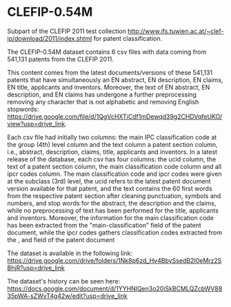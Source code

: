 # CLEFIP-0.54M
Subpart of the CLEFIP 2011 test collection http://www.ifs.tuwien.ac.at/~clef-ip/download/2011/index.shtml for patent classification.

The CLEFIP-0.54M dataset contains 6 csv files with data coming from 541,131 patents from the CLEFIP 2011. 

This content comes from the latest documents/versions of these 541,131 patents that have simultaneously an EN abstract, EN description, EN claims, EN title, applicants and inventors. Moreover, the text of EN abstract, EN description, and EN claims has undergone a further preprocessing removing any character that is not alphabetic and removing English stopwords:  https://drive.google.com/file/d/1QgVcHXTiCdf1mDewqd39g2CHDVqfeUKO/view?usp=drive_link.

Each csv file had initially two columns: the main IPC classification code at the group (4th) level column and the text column a patent section column, i.e., abstract, description, claims, title, applicants and inventors. In a latest release of the database, each csv has four columns: the ucid column, the text of a patent section column, the main classification code column and all ipcr codes column. The main classification code and ipcr codes were given at the subclass (3rd) level, the ucid refers to the latest patent document version available for that patent, and the text contains the 60 first words from the respective patent section after cleaning punctuation, symbols and numbers, and stop words for the abstract, the description and the claims, while no preprocessing of text has been performed for the title, applicants and inventors. Moreover, the information for the main classification code has been extracted from the "main-classification" field of the patent document, while the ipcr codes gathers classification codes extracted from the <main-classification>, <further-classification> and <classifications-ipcr> field of the patent document

The dataset is available in the following link: https://drive.google.com/drive/folders/1Nk8p6zd_Hv4BbySsedB2I0eMrz2SBhjR?usp=drive_link

The dataset's history can be seen here: https://docs.google.com/document/d/1YYHNlQen3o20iSkBCMLQZcbWV8835pWA-sZWvT4g42w/edit?usp=drive_link
